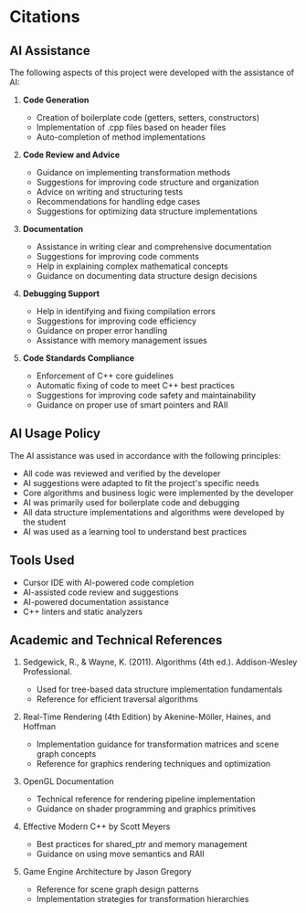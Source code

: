 # Citations

## AI Assistance

The following aspects of this project were developed with the assistance of AI:

1. **Code Generation**
   - Creation of boilerplate code (getters, setters, constructors)
   - Implementation of .cpp files based on header files
   - Auto-completion of method implementations

2. **Code Review and Advice**
   - Guidance on implementing transformation methods
   - Suggestions for improving code structure and organization
   - Advice on writing and structuring tests
   - Recommendations for handling edge cases
   - Suggestions for optimizing data structure implementations

3. **Documentation**
   - Assistance in writing clear and comprehensive documentation
   - Suggestions for improving code comments
   - Help in explaining complex mathematical concepts
   - Guidance on documenting data structure design decisions

4. **Debugging Support**
   - Help in identifying and fixing compilation errors
   - Suggestions for improving code efficiency
   - Guidance on proper error handling
   - Assistance with memory management issues

5. **Code Standards Compliance**
   - Enforcement of C++ core guidelines
   - Automatic fixing of code to meet C++ best practices
   - Suggestions for improving code safety and maintainability
   - Guidance on proper use of smart pointers and RAII

## AI Usage Policy

The AI assistance was used in accordance with the following principles:
- All code was reviewed and verified by the developer
- AI suggestions were adapted to fit the project's specific needs
- Core algorithms and business logic were implemented by the developer
- AI was primarily used for boilerplate code and debugging
- All data structure implementations and algorithms were developed by the student
- AI was used as a learning tool to understand best practices

## Tools Used

- Cursor IDE with AI-powered code completion
- AI-assisted code review and suggestions
- AI-powered documentation assistance
- C++ linters and static analyzers 

## Academic and Technical References

1. Sedgewick, R., & Wayne, K. (2011). Algorithms (4th ed.). Addison-Wesley Professional.
   - Used for tree-based data structure implementation fundamentals
   - Reference for efficient traversal algorithms

2. Real-Time Rendering (4th Edition) by Akenine-Möller, Haines, and Hoffman
   - Implementation guidance for transformation matrices and scene graph concepts
   - Reference for graphics rendering techniques and optimization

3. OpenGL Documentation
   - Technical reference for rendering pipeline implementation
   - Guidance on shader programming and graphics primitives

4. Effective Modern C++ by Scott Meyers
   - Best practices for shared_ptr and memory management
   - Guidance on using move semantics and RAII

5. Game Engine Architecture by Jason Gregory
   - Reference for scene graph design patterns
   - Implementation strategies for transformation hierarchies 